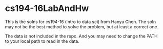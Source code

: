 # cs194-16LabAndHw
This is the solns for cs194-16 (intro to data sci) from Haoyu Chen. The soln may not be the best method to solve the problem, but at least a correct one.

The data is not included in the repo. And you may need to change the PATH to your local path to read in the data.
